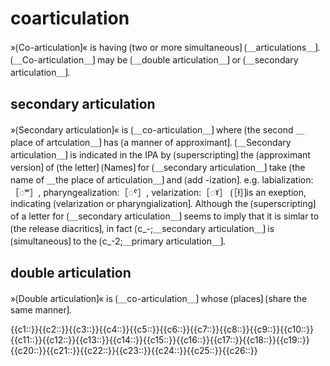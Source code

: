 # coarticulation

»⟮Co-articulation⟯« is having ⟮two or more simultaneous⟯ ⟮＿articulations＿⟯.
⟮＿Co-articulation＿⟯ may be ⟮＿double articulation＿⟯ or ⟮＿secondary articulation＿⟯.

## secondary articulation

»⟮Secondary articulation⟯« is ⟮＿co-articulation＿⟯ where ⟮the second ＿place of artculation＿⟯ has ⟮a manner of approximant⟯.
⟮＿Secondary articulation＿⟯ is indicated in the IPA by ⟮superscripting⟯ the ⟮approximant version⟯ of ⟮the letter⟯
⟮Names⟯ for ⟮＿secondary articulation＿⟯ take ⟮the name of ＿the place of articulation＿⟯ and ⟮add -ization⟯.
e.g. labialization:［◌ʷ］, pharyngealization:［◌ˤ］, velarization:［◌ˠ］
⟮［ɫ］⟯is an exeption, indicating ⟮velarization or pharyngialization⟯.
Although the ⟮superscripting⟯ of a letter for ⟮＿secondary articulation＿⟯ seems to imply that it is simlar to ⟮the release diacritics⟯, in fact ⟮c_-;＿secondary articulation＿⟯ is ⟮simultaneous⟯ to the ⟮c_-2;＿primary articulation＿⟯.

## double articulation

»⟮Double articulation⟯« is ⟮＿co-articulation＿⟯ whose ⟮places⟯ ⟮share the same manner⟯.

<span class="cloze-dump">{{c1::}}{{c2::}}{{c3::}}{{c4::}}{{c5::}}{{c6::}}{{c7::}}{{c8::}}{{c9::}}{{c10::}}{{c11::}}{{c12::}}{{c13::}}{{c14::}}{{c15::}}{{c16::}}{{c17::}}{{c18::}}{{c19::}}{{c20::}}{{c21::}}{{c22::}}{{c23::}}{{c24::}}{{c25::}}{{c26::}}</span>